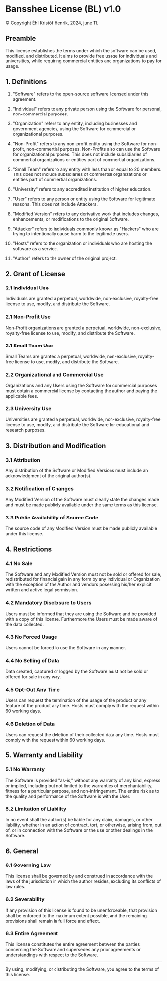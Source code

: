 # Bansshee License (BL) v1.0

© Copyright Éhl Kristóf Henrik, 2024, june 11.

## Preamble

This license establishes the terms under which the software can be used, modified, and distributed. It aims to provide free usage for individuals and universities, while requiring commercial entities and organizations to pay for usage.

## 1. Definitions

1. "Software" refers to the open-source software licensed under this agreement.

2. "Individual" refers to any private person using the Software for personal, non-commercial purposes.

3. "Organization" refers to any entity, including businesses and government agencies, using the Software for commercial or organizational purposes.

4. "Non-Profit" refers to any non-profit entity using the Software for non-profit, non-commertial purposes. Non-Profits also can use the Software for organizational purposes. This does not include subsidiaries of commertial organizations or entities part of commertial organizations.

5. "Small Team" refers to any entity with less than or equal to 20 members. This does not include subsidiaries of commertial organizations or entities part of commertial organizations.

6. "University" refers to any accredited institution of higher education.

7. "User" refers to any person or entity using the Software for legitimate reasons. This does not include Attackers.

8. "Modified Version" refers to any derivative work that includes changes, enhancements, or modifications to the original Software.

9. "Attacker" refers to individuals commonly known as "Hackers" who are trying to intentionally cause harm to the legitimate users.

10. "Hosts" refers to the organization or individuals who are hosting the software as a service.

11. "Author" refers to the owner of the original project.

## 2. Grant of License

### 2.1 Individual Use

Individuals are granted a perpetual, worldwide, non-exclusive, royalty-free license to use, modify, and distribute the Software.

### 2.1 Non-Profit Use

Non-Profit organizations are granted a perpetual, worldwide, non-exclusive, royalty-free license to use, modify, and distribute the Software.

### 2.1 Small Team Use

Small Teams are granted a perpetual, worldwide, non-exclusive, royalty-free license to use, modify, and distribute the Software.

### 2.2 Organizational and Commercial Use

Organizations and any Users using the Software for commercial purposes must obtain a commercial license by contacting the author and paying the applicable fees.

### 2.3 University Use

Universities are granted a perpetual, worldwide, non-exclusive, royalty-free license to use, modify, and distribute the Software for educational and research purposes.

## 3. Distribution and Modification

### 3.1 Attribution

Any distribution of the Software or Modified Versions must include an acknowledgment of the original author(s).

### 3.2 Notification of Changes

Any Modified Version of the Software must clearly state the changes made and must be made publicly available under the same terms as this license.

### 3.3 Public Availability of Source Code

The source code of any Modified Version must be made publicly available under this license.

## 4. Restrictions

### 4.1 No Sale

The Software and any Modified Version must not be sold or offered for sale, redistributed for financial gain in any form by any individual or Organization with the exception of the Author and vendors posessing his/her explicit written and active legal permission.

### 4.2 Mandatory Disclosure to Users

Users must be informed that they are using the Software and be provided with a copy of this license. Furthermore the Users must be made aware of the data collected.

### 4.3 No Forced Usage

Users cannot be forced to use the Software in any manner.

### 4.4 No Selling of Data

Data created, captured or logged by the Software must not be sold or offered for sale in any way.

### 4.5 Opt-Out Any Time

Users can request the termination of the usage of the product or any feature of the product any time. Hosts must comply with the request within 60 working days.

### 4.6 Deletion of Data

Users can request the deletion of their collected data any time. Hosts must comply with the request within 60 working days.

## 5. Warranty and Liability

### 5.1 No Warranty

The Software is provided "as-is," without any warranty of any kind, express or implied, including but not limited to the warranties of merchantability, fitness for a particular purpose, and non-infringement. The entire risk as to the quality and performance of the Software is with the User.

### 5.2 Limitation of Liability

In no event shall the author(s) be liable for any claim, damages, or other liability, whether in an action of contract, tort, or otherwise, arising from, out of, or in connection with the Software or the use or other dealings in the Software.

## 6. General

### 6.1 Governing Law

This license shall be governed by and construed in accordance with the laws of the jurisdiction in which the author resides, excluding its conflicts of law rules.

### 6.2 Severability

If any provision of this license is found to be unenforceable, that provision shall be enforced to the maximum extent possible, and the remaining provisions shall remain in full force and effect.

### 6.3 Entire Agreement

This license constitutes the entire agreement between the parties concerning the Software and supersedes any prior agreements or understandings with respect to the Software.

---

By using, modifying, or distributing the Software, you agree to the terms of this license.